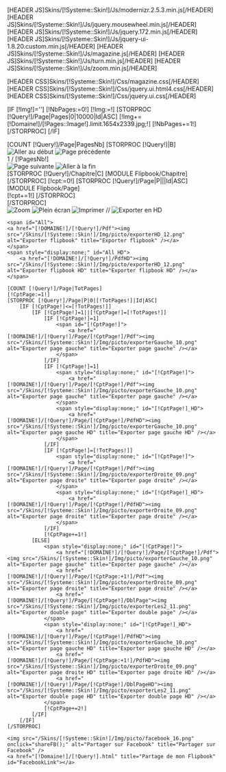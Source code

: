 [HEADER JS]Skins/[!Systeme::Skin!]/Js/modernizr.2.5.3.min.js[/HEADER]
[HEADER JS]Skins/[!Systeme::Skin!]/Js/jquery.mousewheel.min.js[/HEADER]
[HEADER JS]Skins/[!Systeme::Skin!]/Js/jquery.172.min.js[/HEADER]
[HEADER JS]Skins/[!Systeme::Skin!]/Js/jquery-ui-1.8.20.custom.min.js[/HEADER]
[HEADER JS]Skins/[!Systeme::Skin!]/Js/magazine.js[/HEADER]
[HEADER JS]Skins/[!Systeme::Skin!]/Js/turn.min.js[/HEADER]
[HEADER JS]Skins/[!Systeme::Skin!]/Js/zoom.min.js[/HEADER]

<script type="text/javascript">
var navigateur = navigator.appName
if (navigateur == 'Microsoft Internet Explorer')
{
	var ieVersion = false;
	/*@cc_on
	  @if (@_jscript_version >= 9)
	    ieVersion = true;	  
	  @end
	@*/
	
	if(!ieVersion)
	{
		var oScript =  document.createElement("script");
		oScript.src = "Skins/[!Systeme::Skin!]/Js/turn.html4.min.js";
		oScript.type = "text/javascript";
		document.body.appendChild(oScript);
	}
}
</script>

[HEADER CSS]Skins/[!Systeme::Skin!]/Css/magazine.css[/HEADER]
[HEADER CSS]Skins/[!Systeme::Skin!]/Css/jquery.ui.html4.css[/HEADER]
[HEADER CSS]Skins/[!Systeme::Skin!]/Css/jquery.ui.css[/HEADER]


[IF [!Img!]='']
	[!NbPages:=0!]
	[!Img:=!]
	[STORPROC [!Query!]/Page|Pages|0|10000|Id|ASC]
		[!Img+=[!Domaine!]/[!Pages::Image!].limit.1654x2339.jpg;!]
		[!NbPages+=1!]
	[/STORPROC]
[/IF]
<div class="magazine-viewport">
	[COUNT [!Query!]/Page|PagesNb]
    [STORPROC [!Query!]|B]
    <div class="container">
		<div id="direction">
			<div class="fond_direction">
				<div class="fond_direction_g">
					<img src="/Skins/[!Systeme::Skin!]/Img/picto/gaucheFin_03.png" class="previous_end" onmouseover="this.src = '/Skins/[!Systeme::Skin!]/Img/picto/gaucheFinHover_19.png';" onmouseout="this.src = '/Skins/[!Systeme::Skin!]/Img/picto/gaucheFin_03.png';" onclick="$('.magazine').turn('page', 1)" alt="Aller au début" title="Aller au début" />
					<img src="/Skins/[!Systeme::Skin!]/Img/picto/gauche_05.png" class="previous" onmouseover="this.src = '/Skins/[!Systeme::Skin!]/Img/picto/gaucheHover_21.png';" onmouseout="this.src = '/Skins/[!Systeme::Skin!]/Img/picto/gauche_05.png';" onclick="$('.magazine').turn('previous')" alt="Page précédente" title="Page précédente" />
				</div>
				<div class="page_nb">1 / [!PagesNb!]</div>
				<div class="fond_direction_d">
					<img src="/Skins/[!Systeme::Skin!]/Img/picto/droite_07.png" class="next" onmouseover="this.src = '/Skins/[!Systeme::Skin!]/Img/picto/droiteHover_23.png';" onmouseout="this.src = '/Skins/[!Systeme::Skin!]/Img/picto/droite_07.png';" onclick="$('.magazine').turn('next')" alt="Page suivante" title="Page suivante" />
					<img src="/Skins/[!Systeme::Skin!]/Img/picto/droiteFin_09.png" class="previous_end" onmouseover="this.src = '/Skins/[!Systeme::Skin!]/Img/picto/droiteFinHover_25.png';" onmouseout="this.src = '/Skins/[!Systeme::Skin!]/Img/picto/droiteFin_09.png';" onclick="$('.magazine').turn('page', [!NbPages!])" alt="Aller à la fin" title="Aller à la fin" />
				</div>
			</div>
		</div>
        <div class="magazine">
        		<!-- Next button -->
				<!--<div ignore="1" class="next-button"></div>-->
				<!-- Previous button -->
				<!--<div ignore="1" class="previous-button"></div>-->
    		[STORPROC [!Query!]/Chapitre|C]
    			[MODULE Flipbook/Chapitre]
    		[/STORPROC]
    		[!cpt:=0!]
    		[STORPROC [!Query!]/Page|P|||Id|ASC]
    			<div class="page">
					[MODULE Flipbook/Page]
				</div>
				[!cpt+=1!]
    		[/STORPROC]
    	</div>
    </div>
    [/STORPROC]
</div>
<div class="bottom">
	<div id="slider-bar" class="turnjs-slider">
		<div id="slider"></div>
	</div>
</div>

<div id="bookActions">
	<img src="/Skins/[!Systeme::Skin!]/Img/picto/zoom+_03.png" class="zoom" onclick="btnZoom();" alt="Zoom" title="Zoom" />
	<img style="display:none" src="/Skins/[!Systeme::Skin!]/Img/picto/zoom-_03.png" class="zoom_exit" onclick="btnZoom();" alt="Dé-Zoom" title="Dé-Zoom" />
	<img src="/Skins/[!Systeme::Skin!]/Img/picto/pleinEcran_14.png" class="full_screen" onclick="enterFullscreen(document.documentElement);" alt="Plein écran" title="Plein écran" />
	<img style="display:none" src="/Skins/[!Systeme::Skin!]/Img/picto/normal_15.png" class="full_screen_exit" onclick="exitFullscreen();" alt="Sortir plein écran" title="Quitter mode plein écran" />
	<img src="/Skins/[!Systeme::Skin!]/Img/picto/imprimer_05.png" class="print" onclick="afficherEtImprimerImage('[!Img!]');" alt="Imprimer" title="Imprimer" />
//	<img src="/Skins/[!Systeme::Skin!]/Img/picto/exporterHD_12.png" name="HD" id="HD" class="HD" onclick="transToHD();" alt="Exporter en HD" title="Exporter en HD" />
	<img style="display:none" src="/Skins/[!Systeme::Skin!]/Img/picto/exporterHD2_12.png" name="HD" id="HD" class="HD_exit" onclick="transToHD();" alt="Exporter" title="Exporter" />
	<input type="hidden" id="PageId" value="" />
	    	
    <span id="All"> 
    <a href="[!DOMAINE!]/[!Query!]/Pdf"><img src="/Skins/[!Systeme::Skin!]/Img/picto/exporterHD_12.png" alt="Exporter flipbook" title="Exporter flipbook" /></a>
    </span>
   	<span style="display:none;" id="All_HD"> 
   		<a href="[!DOMAINE!]/[!Query!]/PdfHD"><img src="/Skins/[!Systeme::Skin!]/Img/picto/exporterHD_12.png" alt="Exporter flipbook HD" title="Exporter flipbook HD" /></a>
   	</span>
   	    
	[COUNT [!Query!]/Page|TotPages]
	[!CptPage:=1!]
	[STORPROC [!Query!]/Page|P|0|[!TotPages!]|Id|ASC]
		[IF [!CptPage!]<=[!TotPages!]]
			[IF [!CptPage!]=1||[!CptPage!]=[!TotPages!]]
				[IF [!CptPage!]=1]
					<span id="[!CptPage!]">
						<a href="[!DOMAINE!]/[!Query!]/Page/[!CptPage!]/Pdf"><img src="/Skins/[!Systeme::Skin!]/Img/picto/exporterGauche_10.png" alt="Exporter page gauche" title="Exporter page gauche" /></a>
					</span>
				[/IF]
				[IF [!CptPage!]=1]
					<span style="display:none;" id="[!CptPage!]">
						<a href="[!DOMAINE!]/[!Query!]/Page/[!CptPage!]/Pdf"><img src="/Skins/[!Systeme::Skin!]/Img/picto/exporterGauche_10.png" alt="Exporter page gauche" title="Exporter page gauche" /></a>
					</span>
					<span style="display:none;" id="[!CptPage!]_HD">
						<a href="[!DOMAINE!]/[!Query!]/Page/[!CptPage!]/PdfHD"><img src="/Skins/[!Systeme::Skin!]/Img/picto/exporterGauche_10.png" alt="Exporter page gauche HD" title="Exporter page gauche HD" /></a>
					</span>
				[/IF]
				[IF [!CptPage!]=[!TotPages!]]
					<span style="display:none;" id="[!CptPage!]">
						<a href="[!DOMAINE!]/[!Query!]/Page/[!CptPage!]/Pdf"><img src="/Skins/[!Systeme::Skin!]/Img/picto/exporterDroite_09.png" alt="Exporter page droite" title="Exporter page droite" /></a>
					</span>
					<span style="display:none;" id="[!CptPage!]_HD">
						<a href="[!DOMAINE!]/[!Query!]/Page/[!CptPage!]/PdfHD"><img src="/Skins/[!Systeme::Skin!]/Img/picto/exporterDroite_09.png" alt="Exporter page droite" title="Exporter page droite" /></a>
					</span>
				[/IF]
				[!CptPage+=1!]
			[ELSE]
				<span style="display:none;" id="[!CptPage!]">
					<a href="[!DOMAINE!]/[!Query!]/Page/[!CptPage!]/Pdf"><img src="/Skins/[!Systeme::Skin!]/Img/picto/exporterGauche_10.png" alt="Exporter page gauche" title="Exporter page gauche" /></a>
					<a href="[!DOMAINE!]/[!Query!]/Page/[!CptPage:+1!]/Pdf"><img src="/Skins/[!Systeme::Skin!]/Img/picto/exporterDroite_09.png" alt="Exporter page droite" title="Exporter page droite" /></a>
					<a href="[!DOMAINE!]/[!Query!]/Page/[!CptPage!]/DblPage"><img src="/Skins/[!Systeme::Skin!]/Img/picto/exporterLes2_11.png" alt="Exporter double page" title="Exporter double page" /></a>
				</span>
				<span style="display:none;" id="[!CptPage!]_HD">
					<a href="[!DOMAINE!]/[!Query!]/Page/[!CptPage!]/PdfHD"><img src="/Skins/[!Systeme::Skin!]/Img/picto/exporterGauche_10.png" alt="Exporter page gauche HD" title="Exporter page gauche HD" /></a> 
					<a href="[!DOMAINE!]/[!Query!]/Page/[!CptPage:+1!]/PdfHD"><img src="/Skins/[!Systeme::Skin!]/Img/picto/exporterDroite_09.png" alt="Exporter page droite HD" title="Exporter page droite HD" /></a> 
					<a href="[!DOMAINE!]/[!Query!]/Page/[!CptPage!]/DblPageHD"><img src="/Skins/[!Systeme::Skin!]/Img/picto/exporterLes2_11.png" alt="Exporter double page HD" title="Exporter double page HD" /></a>
				</span>
				[!CptPage+=2!]
			[/IF]
		[/IF]
	[/STORPROC]

	<img src="/Skins/[!Systeme::Skin!]/Img/picto/facebook_16.png" onclick="shareFB();" alt="Partager sur Facebook" title="Partager sur Facebook" />
	<a href="[!Domaine!]/[!Query!].html" title="Partage de mon Flipbook" id="FacebookLink"></a>
</div>


<script type="text/javascript">

var fontSize = 12;

function loadApp() {

	var flipbook = $('.magazine');
	
    $('.magazine').turn({
		acceleration: false,
        width: 820,
        height: 580,
        elevation: 50,
        gradients: true,
        autoCenter: true,
        pages:[!TotPages!],
        when: {
				turning: function(event, page, view) {
					var book = $(this);
					currentPage = book.turn('page'),
					pages = book.turn('pages');
					
					var stop = parseInt(view[1])
					if(view[1] == 0)
						stop = parseInt(view[0]);
						
					for(var i=1; i<stop; i++){
						$('#'+i).css('display', 'none');
						$('#'+i+'_HD').css('display', 'none');
					}
					for(var i=stop+1; i<=pages; i++){
						$('#'+i).css('display', 'none');
						$('#'+i+'_HD').css('display', 'none');
					}
						
					var hd='';
					if(document.getElementById("HD").checked)
						hd='_HD';
						
					//première page
					if(view[0] == "0")
						$('#'+view[1]+hd).show('slow');
					
					$('#'+view[0]+hd).show('slow');	
					$('#PageId').val(view[0]);	
	
					$('.page_nb').text(((view[0] != 0)? view[0] : view[1]) +' / '+pages);	
				},

				turned: function(event, page, view) {
					$(this).turn('center');
					$('#slider').slider('value', getViewNumber($(this), page));
				}
			}
    });
    
    // Slider
	$("#slider").slider({
		min: 1,
		max: numberOfViews(flipbook),
		start: function(event, ui) {

		},
		slide: function(event, ui) {

		},
		stop: function() {
			if (window._thumbPreview)
				_thumbPreview.removeClass('show');
			$('.magazine').turn('page', Math.max(1, $(this).slider('value')*2 - 2));
		}
	});

    // Zoom.js
    $('.magazine-viewport').zoom({
        flipbook: $('.magazine'),
        acceleration: function() {
            return navigator.userAgent.indexOf('Chrome') == -1;
        },
        max: 3, 
        when: {
            doubleTap: function(event) {
                if ($(this).zoom('value')==1) {
                    $('.magazine').removeClass('animated').addClass('zoom-in');
                    $(this).zoom('zoomIn', event);
                } else {
                	$('.magazine').addClass('animated').removeClass('zoom-in');
                    $(this).zoom('zoomOut');
                }
            },

            resize: function(event, scale, page, pageElement) {
                
                if (scale==1) {
                    // On a de-zoomé
                    $('#slider-bar').fadeIn();
                    pageElement.css('font-size', fontSize);
                    var img = pageElement.find('img');
                    img.attr('src', img.attr('original-img'));
                    
                    $('.zoom').css('display', 'inline');
					$('.zoom_exit').css('display', 'none');
                } else {
                    // On a zoomé
                    $('#slider-bar').hide();
                    pageElement.css('font-size', fontSize * scale + 'px');
                    var img = pageElement.find('img');
                    img.css('width', '100%');
                    img.css('height', '100%');
                    img.attr('original-img', img.attr('src'));
                    img.attr('src', $(img).next().attr('href')); 
                    
                    $('.zoom').css('display', 'none');
					$('.zoom_exit').css('display', 'inline');
                }
            },

            swipeLeft: function() {
                $('.magazine').turn('next');
            },

            swipeRight: function() {
                $('.magazine').turn('previous');
            }
        }
    });

    // Using arrow keys to turn the page

    $(document).keydown(function(e){

        var previous = 37, next = 39, esc = 27;

        switch (e.keyCode) {
            case previous:

                // left arrow
                if($('.magazine-viewport').zoom('value') == 1) {
                    $('.magazine').turn('previous');
                    e.preventDefault();
                }

            break;
            case next:

                //right arrow
                if($('.magazine-viewport').zoom('value') == 1) {
                    $('.magazine').turn('next');
                    e.preventDefault();
                }

            break;
            case esc:
                $('.full_screen').css('display', 'inline');
				$('.full_screen_exit').css('display', 'none');
				
                $('.zoom').css('display', 'inline');
				$('.zoom_exit').css('display', 'none');
                
                $('.magazine-viewport').zoom('zoomOut');    
                e.preventDefault();

            break;
        }
    });
    
    // Events for the next button
	$('.next-button').bind($.mouseEvents.over, function() {
		$(this).addClass('next-button-hover');
	}).bind($.mouseEvents.out, function() {
		$(this).removeClass('next-button-hover');
	}).bind($.mouseEvents.down, function() {
		$(this).addClass('next-button-down');
	}).bind($.mouseEvents.up, function() {
		$(this).removeClass('next-button-down');
	}).click(function() {
		$('.magazine').turn('next');
	});

	// Events for the next button
	$('.previous-button').bind($.mouseEvents.over, function() {
		$(this).addClass('previous-button-hover');
	}).bind($.mouseEvents.out, function() {
		$(this).removeClass('previous-button-hover');
	}).bind($.mouseEvents.down, function() {
		$(this).addClass('previous-button-down');
	}).bind($.mouseEvents.up, function() {
		$(this).removeClass('previous-button-down');
	}).click(function() {
		$('.magazine').turn('previous');
	});


    $(window).resize(function() {
        resizeViewport();
    }).bind('orientationchange', function() {
        resizeViewport();
    });


    resizeViewport();

    $('.magazine').addClass('animated');

}

function btnZoom(event) {
    $('.magazine-viewport').zoom(
        ($('.magazine-viewport').zoom('value') == 1) ? 'zoomIn' : 'zoomOut',
        event
    ); 
}

function afficherEtImprimerImage(imageString)
{
	alert("Chargement des images en cours... Veuillez patienter, la fenêtre de paramétrage de l'imprimante va s'afficher...");
  	var images = imageString.split(';');
  	hauteur=Math.round(screen.availHeight);
  	largeur=Math.round(screen.availWidth);
  	
  	win = window.open ('', 'Impression PDF', 'top='+hauteur+',left='+largeur+',width=1,height=1,toolbar=false,location=false,directories=false,status=false,menubar=false,scrollbars=false,resizable=false')
  	doc = win.document;
  	
  	doc.writeln('<html>');
  	doc.writeln('<head>');
  	doc.writeln('<meta http-equiv="Content-Type" content="text/html; charset=iso-8859-1">');
  	doc.writeln('<title>Impression PDF</title>');
  	doc.writeln('</head>');
  	doc.writeln('<body style="margin:0; padding:0">');

  	for(var i=0; i<images.length-1; i++){
  		if(i == images.length-2)
  			doc.writeln('<im' + 'g src="' + images[i] + '" alt="" onload="window.setTimeout(\'window.print()\', 100);">');
  		else
  			doc.writeln('<im' + 'g src="' + images[i] + '" alt="">');
  	}
  	doc.writeln('</bo'+'dy>');
  	doc.write('</ht'+'ml>');
 	doc.close();

 	return false;
}

function enterFullscreen(element) {
	$('.full_screen').css('display', 'none');
	$('.full_screen_exit').css('display', 'inline');

    if(element.requestFullScreen) {
            //fonction officielle du w3c
            element.requestFullScreen();
    } else if(element.webkitRequestFullScreen) {
            //fonction pour Google Chrome (on lui passe un argument pour autoriser le plein écran lors d'une pression sur le clavier)
            element.webkitRequestFullScreen(Element.ALLOW_KEYBOARD_INPUT);
    } else if(element.mozRequestFullScreen){
            //fonction pour Firefox
            element.mozRequestFullScreen();
    } else {
    		$('.full_screen').css('display', 'inline');
			$('.full_screen_exit').css('display', 'none');
            alert('Votre navigateur ne supporte pas le mode plein écran, il est temps de passer à un plus récent');
    }
}

function exitFullscreen() {
	$('.full_screen').css('display', 'inline');
	$('.full_screen_exit').css('display', 'none');
	
    if(document.cancelFullScreen) {
            //fonction officielle du w3c
            document.cancelFullScreen();
    } else if(document.webkitCancelFullScreen) {
            //fonction pour Google Chrome
            document.webkitCancelFullScreen();
    } else if(document.mozCancelFullScreen){
            //fonction pour Firefox
            document.mozCancelFullScreen();
    }
}

function transToHD(){	
	var Id = document.getElementById("PageId").value;
	if(Id == "0" || Id == "" || Id == "undefined")
		Id = 1;

	$('#'+Id+'_HD').css('display', 'none');
	$('#'+Id).css('display', 'none');
	$('#All_HD').css('display', 'none');
	$('#All').css('display', 'none');
	
	if($('.HD').css('display') == 'inline'){
		$('#All_HD').show('slow');
		$('#'+Id+'_HD').show('slow');
		$('.HD').css('display', 'none');
		$('.HD_exit').css('display', 'inline');
	}
	else{
		$('#All').show('slow');
		$('#'+Id).show('slow');
		$('.HD').css('display', 'inline');
		$('.HD_exit').css('display', 'none');
	}
}

function shareFB() {
	var u=$('#FacebookLink').attr("href");
	var t=$('#FacebookLink').attr("title");

	window.open('http://www.facebook.com/sharer.php?u='+encodeURIComponent(u)+'&t='+encodeURIComponent(t),'sharer','toolbar=0,status=0,width=626,height=436');
	return false;
}

// Load the HTML4 version if there's not CSS transform

yepnope({
    test : Modernizr.csstransforms,
    complete: loadApp
});

</script>
